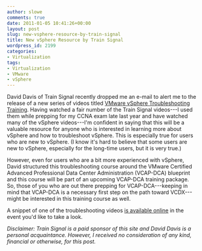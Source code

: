 ```yaml
---
author: slowe
comments: true
date: 2011-01-05 10:41:26+00:00
layout: post
slug: new-vsphere-resource-by-train-signal
title: New vSphere Resource by Train Signal
wordpress_id: 2199
categories:
- Virtualization
tags:
- Virtualization
- VMware
- vSphere
---
```


David Davis of Train Signal recently dropped me an e-mail to alert me to the release of a new series of videos titled [VMware vSphere Troubleshooting Training](http://www.trainsignal.com/VMware-vSphere-Troubleshooting-Training.aspx). Having watched a fair number of the Train Signal videos---I used them while prepping for my CCNA exam late last year and have watched many of the vSphere videos---I'm confident in saying that this will be a valuable resource for anyone who is interested in learning more about vSphere and how to troubleshoot vSphere. This is especially true for users who are new to vSphere. (I know it's hard to believe that some users are new to vSphere, especially for the long-time users, but it is very true.)

However, even for users who are a bit more experienced with vSphere, David structured this troubleshooting course around the VMware Certified Advanced Professional Data Center Administration (VCAP-DCA) blueprint and this course will be part of an upcoming VCAP-DCA training package. So, those of you who are out there prepping for VCAP-DCA---keeping in mind that VCAP-DCA is a necessary first step on the path toward VCDX---might be interested in this training course as well.

A snippet of one of the troubleshooting videos [is available online](http://www.vmwarevideos.com/vsphere-troubleshooting-video-how-to-restore-network-vmware-esxi) in the event you'd like to take a look.

_Disclaimer: Train Signal is a paid sponsor of this site and David Davis is a personal acquaintance. However, I received no consideration of any kind, financial or otherwise, for this post._
